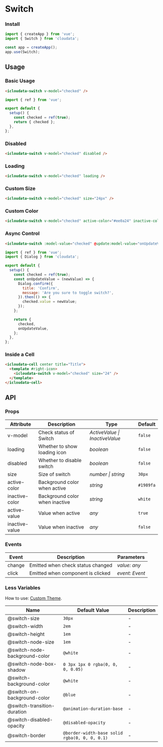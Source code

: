# Switch

### Install

```js
import { createApp } from 'vue';
import { Switch } from 'cloudata';

const app = createApp();
app.use(Switch);
```

## Usage

### Basic Usage

```html
<icloudata-switch v-model="checked" />
```

```js
import { ref } from 'vue';

export default {
  setup() {
    const checked = ref(true);
    return { checked };
  },
};
```

### Disabled

```html
<icloudata-switch v-model="checked" disabled />
```

### Loading

```html
<icloudata-switch v-model="checked" loading />
```

### Custom Size

```html
<icloudata-switch v-model="checked" size="24px" />
```

### Custom Color

```html
<icloudata-switch v-model="checked" active-color="#ee0a24" inactive-color="#dcdee0" />
```

### Async Control

```html
<icloudata-switch :model-value="checked" @update:model-value="onUpdateValue" />
```

```js
import { ref } from 'vue';
import { Dialog } from 'cloudata';

export default {
  setup() {
    const checked = ref(true);
    const onUpdateValue = (newValue) => {
      Dialog.confirm({
        title: 'Confirm',
        message: 'Are you sure to toggle switch?',
      }).then(() => {
        checked.value = newValue;
      });
    };

    return {
      checked,
      onUpdateValue,
    };
  },
};
```

### Inside a Cell

```html
<icloudata-cell center title="Title">
  <template #right-icon>
    <icloudata-switch v-model="checked" size="24" />
  </template>
</icloudata-cell>
```

## API

### Props

| Attribute | Description | Type | Default |
| --- | --- | --- | --- |
| v-model | Check status of Switch | _ActiveValue \| InactiveValue_ | `false` |
| loading | Whether to show loading icon | _boolean_ | `false` |
| disabled | Whether to disable switch | _boolean_ | `false` |
| size | Size of switch | _number \| string_ | `30px` |
| active-color | Background color when active | _string_ | `#1989fa` |
| inactive-color | Background color when inactive | _string_ | `white` |
| active-value | Value when active | _any_ | `true` |
| inactive-value | Value when inactive | _any_ | `false` |

### Events

| Event  | Description                       | Parameters     |
| ------ | --------------------------------- | -------------- |
| change | Emitted when check status changed | _value: any_   |
| click  | Emitted when component is clicked | _event: Event_ |

### Less Variables

How to use: [Custom Theme](#/en-US/theme).

| Name | Default Value | Description |
| --- | --- | --- |
| @switch-size | `30px` | - |
| @switch-width | `2em` | - |
| @switch-height | `1em` | - |
| @switch-node-size | `1em` | - |
| @switch-node-background-color | `@white` | - |
| @switch-node-box-shadow | `0 3px 1px 0 rgba(0, 0, 0, 0.05)` | - |
| @switch-background-color | `@white` | - |
| @switch-on-background-color | `@blue` | - |
| @switch-transition-duration | `@animation-duration-base` | - |
| @switch-disabled-opacity | `@disabled-opacity` | - |
| @switch-border | `@border-width-base solid rgba(0, 0, 0, 0.1)` | - |
